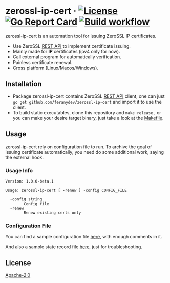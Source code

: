 # zerossl-ip-cert &middot; [![License](https://img.shields.io/hexpm/l/plug?logo=Github&style=flat)](https://github.com/feranydev/zerossl-ip-cert/blob/master/LICENSE) [![Go Report Card](https://goreportcard.com/badge/github.com/feranydev/zerossl-ip-cert)](https://goreportcard.com/report/github.com/feranydev/zerossl-ip-cert) [![Build workflow](https://github.com/feranydev/zerossl-ip-cert/actions/workflows/build.yml/badge.svg)](https://github.com/feranydev/zerossl-ip-cert/actions/workflows/build.yml)

zerossl-ip-cert is an automation tool for issuing ZeroSSL IP certificates.

* Use ZeroSSL [REST API](https://zerossl.com/documentation/api/)  to implement certificate issuing.
* Mainly made for **IP** certificates (ipv4 only for now).
* Call external program for automatically verification.
* Painless certificate renewal.
* Cross platform (Linux/Macos/Windows).

## Installation

* Package zerossl-ip-cert contains ZeroSSL [REST API](https://zerossl.com/documentation/api/) client, one can
  just `go get github.com/feranydev/zerossl-ip-cert` and import it to use the client.
* To build static executables, clone this repository and `make release` , or you can make your desire target binary, just take a look at the [Makefile](https://github.com/feranydev/zerossl-ip-cert/blob/master/Makefile).

## Usage

zerossl-ip-cert rely on configuration file to run. To archive the goal of issuing certificate automatically, you need do some additional work, saying the external hook.

### Usage Info

```
Version: 1.0.0-beta.1

Usage: zerossl-ip-cert [ -renew ] -config CONFIG_FILE

  -config string
        Config file
  -renew
        Renew existing certs only
```

### Configuration File

You can find a sample configuration file [here](https://github.com/feranydev/zerossl-ip-cert/blob/master/exec/sample-config.yaml), with enough comments in it.

 And also a sample  state record file [here](https://github.com/feranydev/zerossl-ip-cert/blob/master/exec/sample-current.yaml), just for troubleshooting.

## License

[Apache-2.0](https://github.com/feranydev/zerossl-ip-cert/blob/master/LICENSE)
